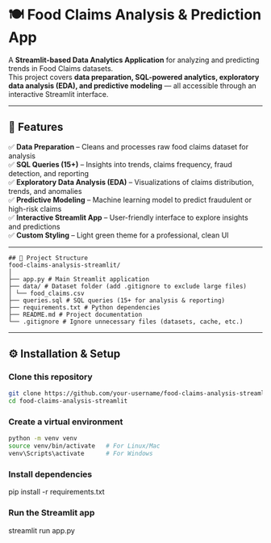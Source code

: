 # 🍽️ Food Claims Analysis & Prediction App

A **Streamlit-based Data Analytics Application** for analyzing and predicting trends in Food Claims datasets.  
This project covers **data preparation, SQL-powered analytics, exploratory data analysis (EDA), and predictive modeling** — all accessible through an interactive Streamlit interface.

---


## 📌 Features

✅ **Data Preparation** – Cleans and processes raw food claims dataset for analysis  
✅ **SQL Queries (15+)** – Insights into trends, claims frequency, fraud detection, and reporting  
✅ **Exploratory Data Analysis (EDA)** – Visualizations of claims distribution, trends, and anomalies  
✅ **Predictive Modeling** – Machine learning model to predict fraudulent or high-risk claims  
✅ **Interactive Streamlit App** – User-friendly interface to explore insights and predictions  
✅ **Custom Styling** – Light green theme for a professional, clean UI  

---

```
## 📂 Project Structure
food-claims-analysis-streamlit/
│
├── app.py # Main Streamlit application
├── data/ # Dataset folder (add .gitignore to exclude large files)
│ └── food_claims.csv
├── queries.sql # SQL queries (15+ for analysis & reporting)
├── requirements.txt # Python dependencies
├── README.md # Project documentation
└── .gitignore # Ignore unnecessary files (datasets, cache, etc.)

```


---

## ⚙️ Installation & Setup
### Clone this repository 
```bash
git clone https://github.com/your-username/food-claims-analysis-streamlit.git
cd food-claims-analysis-streamlit
```

### Create a virtual environment
```bash
python -m venv venv
source venv/bin/activate   # For Linux/Mac
venv\Scripts\activate      # For Windows

```

### Install dependencies

pip install -r requirements.txt

### Run the Streamlit app
streamlit run app.py




